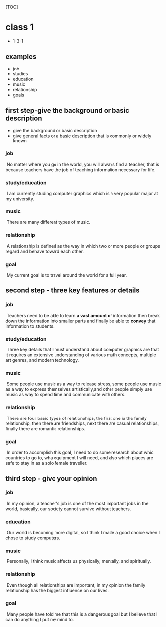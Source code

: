 [TOC]



# class 1

- 1-3-1

## examples

- job
- studies
- education
- music
- relationship
- goals

## first step-give the background or basic description

- give the background or basic description
- give general facts or a basic description that is commonly or widely known



### job

​	No matter where you go in the world, you will always find a teacher, that is because teachers have the job of  teaching information necessary for life.



### study/education

​	I am currently studing computer graphics which is a very popular major at my university.



### music

​	There are many different types of music.



### relationship

​	A relationship is defined as the way in which two or more people or groups regard and behave toward each other.



### goal

​	My current goal is to travel around the world for a full year.



## second step - three key features or details



### job

​	Teachers need to be able to learn **a vast amount of** information then break down the information into smaller parts and finally be able to **convey** that information to students.

### study/education

​	Three key details that I must understand about computer graphics are that it requires an extensive understanding of various math concepts, multiple art genres, and modern technology.



### music

​	Some people use music as a way to release stress, some people use music as a way to express themselves artistically,and other people simply use music as way to spend time and communicate with others.



### relationship

​	There are four basic types of relationships, the first one is the family relationship, then there are friendships, next there are casual relationships, finally there are romantic relationships.



### goal

​	In order to accomplish this goal, I need to do some research about whic countries to go to, wha equipment I will need, and also which places are safe to stay in as a solo female traveller.



## third step - give your opinion



### job

​	In my opinion, a teacher's job is one of the most important jobs in the world, basically, our society cannot survive without teachers.



### education

​	Our world is becoming more digital, so I think I made a good choice when I chose to study computers.



### music

​	Personally, I think music affects us physically, mentally, and spiritually.



### relationship

​	Even though all relationships are important, in my opinion the family relationship has the biggest influence on our lives.



### goal

​	Many people have told me that this is a dangerous goal but I believe that I can do anything I put my mind to.



